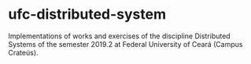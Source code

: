 # ufc-distributed-system
Implementations of works and exercises of the discipline Distributed Systems of the semester 2019.2 at Federal University of Ceará (Campus Crateús).
